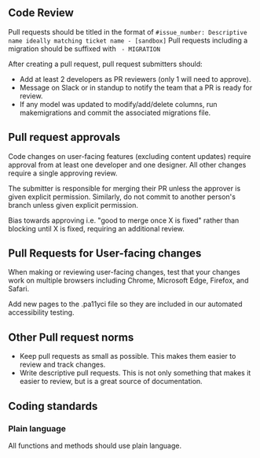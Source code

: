 ## Code Review

Pull requests should be titled in the format of `#issue_number: Descriptive name ideally matching ticket name - [sandbox]`
Pull requests including a migration should be suffixed with ` - MIGRATION`

After creating a pull request, pull request submitters should:
- Add at least 2 developers as PR reviewers (only 1 will need to approve).
- Message on Slack or in standup to notify the team that a PR is ready for review.
- If any model was updated to modify/add/delete columns, run makemigrations and commit the associated migrations file.

## Pull request approvals
Code changes on user-facing features (excluding content updates) require approval from at least one developer and one designer.
All other changes require a single approving review.

The submitter is responsible for merging their PR unless the approver is given explicit permission. Similarly, do not commit to another person's branch unless given explicit permission.

Bias towards approving i.e. "good to merge once X is fixed" rather than blocking until X is fixed, requiring an additional review.

## Pull Requests for User-facing changes
When making or reviewing user-facing changes, test that your changes work on multiple browsers including Chrome, Microsoft Edge, Firefox, and Safari.

Add new pages to the .pa11yci file so they are included in our automated accessibility testing.

## Other Pull request norms
- Keep pull requests as small as possible. This makes them easier to review and track changes.
- Write descriptive pull requests. This is not only something that makes it easier to review, but is a great source of documentation. 

## Coding standards

### Plain language
All functions and methods should use plain language.